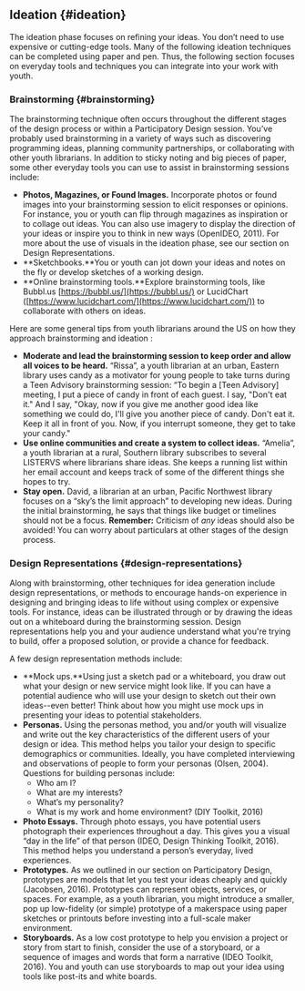 ## Ideation {#ideation}

The ideation phase focuses on refining your ideas. You don’t need to use expensive or cutting-edge tools. Many of the following ideation techniques can be completed using paper and pen. Thus, the following section focuses on everyday tools and techniques you can integrate into your work with youth.

### Brainstorming {#brainstorming}

The brainstorming technique often occurs throughout the different stages of the design process or within a Participatory Design session. You’ve probably used brainstorming in a variety of ways such as discovering programming ideas, planning community partnerships, or collaborating with other youth librarians. In addition to sticky noting and big pieces of paper, some other everyday tools you can use to assist in brainstorming sessions include:

*   **Photos, Magazines, or Found Images.** Incorporate photos or found images into your brainstorming session to elicit responses or opinions. For instance, you or youth can flip through magazines as inspiration or to collage out ideas. You can also use imagery to display the direction of your ideas or inspire you to think in new ways (OpenIDEO, 2011). For more about the use of visuals in the ideation phase, see our section on Design Representations.
*   **Sketchbooks.**You or youth can jot down your ideas and notes on the fly or develop sketches of a working design.
*   **Online brainstorming tools.**Explore brainstorming tools, like Bubbl.us [https://bubbl.us/](https://bubbl.us/) or LucidChart ([https://www.lucidchart.com/](https://www.lucidchart.com/)) to collaborate with others on ideas.

Here are some general tips from youth librarians around the US on how they approach brainstorming and ideation :

*   **Moderate and lead the brainstorming session to keep order and allow all voices to be heard.** “Rissa”, a youth librarian at an urban, Eastern library uses candy as a motivator for young people to take turns during a Teen Advisory brainstorming session: “To begin a [Teen Advisory] meeting, I put a piece of candy in front of each guest. I say, &quot;Don&#039;t eat it.&quot; And I say, &quot;Okay, now if you give me another good idea like something we could do, I&#039;ll give you another piece of candy. Don&#039;t eat it. Keep it all in front of you. Now, if you interrupt someone, they get to take your candy.&quot;
*   **Use online communities and create a system to collect ideas.** “Amelia”, a youth librarian at a rural, Southern library subscribes to several LISTERVS where librarians share ideas. She keeps a running list within her email account and keeps track of some of the different things she hopes to try.
*   **Stay open.** David, a librarian at an urban, Pacific Northwest library focuses on a “sky’s the limit approach” to developing new ideas. During the initial brainstorming, he says that things like budget or timelines should not be a focus. **Remember:** Criticism of _any_ ideas should also be avoided! You can worry about particulars at other stages of the design process.

### Design Representations {#design-representations}

Along with brainstorming, other techniques for idea generation include design representations, or methods to encourage hands-on experience in designing and bringing ideas to life without using complex or expensive tools. For instance, ideas can be illustrated through or by drawing the ideas out on a whiteboard during the brainstorming session. Design representations help you and your audience understand what you&#039;re trying to build, offer a proposed solution, or provide a chance for feedback.

A few design representation methods include:

*   **Mock ups.**Using just a sketch pad or a whiteboard, you draw out what your design or new service might look like. If you can have a potential audience who will use your design to sketch out their own ideas--even better! Think about how you might use mock ups in presenting your ideas to potential stakeholders.
*   **Personas.** Using the personas method, you and/or youth will visualize and write out the key characteristics of the different users of your design or idea. This method helps you tailor your design to specific demographics or communities. Ideally, you have completed interviewing and observations of people to form your personas (Olsen, 2004). Questions for building personas include:
    *   Who am I?
    *   What are my interests?
    *   What’s my personality?
    *   What is my work and home environment? (DIY Toolkit, 2016)
*   **Photo Essays.** Through photo essays, you have potential users photograph their experiences throughout a day. This gives you a visual “day in the life” of that person (IDEO, Design Thinking Toolkit, 2016). This method helps you understand a person’s everyday, lived experiences.
*   **Prototypes.** As we outlined in our section on Participatory Design, prototypes are models that let you test your ideas cheaply and quickly (Jacobsen, 2016). Prototypes can represent objects, services, or spaces. For example, as a youth librarian, you might introduce a smaller, pop up low-fidelity (or simple) prototype of a makerspace using paper sketches or printouts before investing into a full-scale maker environment.
*   **Storyboards.** As a low cost prototype to help you envision a project or story from start to finish, consider the use of a storyboard, or a sequence of images and words that form a narrative (IDEO Toolkit, 2016). You and youth can use storyboards to map out your idea using tools like post-its and white boards.